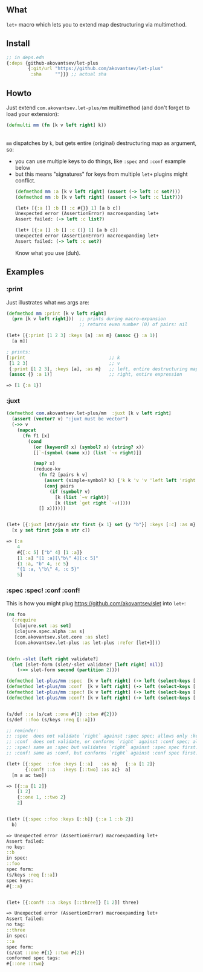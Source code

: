 ## What

`let+` macro which lets you to extend map destructuring via multimethod.

## Install 

```clojure
;; in deps.edn
{:deps {github-akovantsev/let-plus
        {:git/url "https://github.com/akovantsev/let-plus"
         :sha     ""}}} ;; actual sha
```

## Howto

Just extend `com.akovantsev.let-plus/mm` multimethod (and don't forget to load your extension):
```clojure
(defmulti mm (fn [k v left right] k))
```
<br>`mm` dispatches by `k`, but gets entire (original) destructuring map as argument, so:
- you can use multiple keys to do things, like `:spec` and `:conf` example below
- but this means "signatures" for keys from multiple `let+` plugins might conflict.
    ```clojure
    (defmethod mm :a [k v left right] (assert (-> left :c set?)))
    (defmethod mm :b [k v left right] (assert (-> left :c list?)))
    
    (let+ [{:a [] :b [] :c #{}} 1] [a b c])
    Unexpected error (AssertionError) macroexpanding let+
    Assert failed: (-> left :c list?)
    
    (let+ [{:a [] :b [] :c ()} 1] [a b c])
    Unexpected error (AssertionError) macroexpanding let+
    Assert failed: (-> left :c set?)
    ```
    Know what you use (duh).

## Examples

### :print

Just illustrates what `mm`s args are:
```clojure
(defmethod mm :print [k v left right]
  (prn [k v left right]))  ;; prints during macro-expansion
                           ;; returns even number (0) of pairs: nil

(let+ [{:print [1 2 3] :keys [a] :as m} (assoc {} :a 1)]
  [a m])

; prints:
[:print                               ;; k
 [1 2 3]                              ;; v
 {:print [1 2 3], :keys [a], :as m}   ;; left, entire destructuring map, not just :print
 (assoc {} :a 1)]                     ;; right, entire expression

=> [1 {:a 1}]
```

### :juxt

```clojure
(defmethod com.akovantsev.let-plus/mm  :juxt [k v left right]
  (assert (vector? v) ":juxt must be vector")
  (->> v
    (mapcat
      (fn f1 [x]
        (cond
          (or (keyword? x) (symbol? x) (string? x))
          [[`~(symbol (name x)) (list `~x right)]]

          (map? x)
          (reduce-kv
            (fn f2 [pairs k v]
              (assert (simple-symbol? k) {'k k 'v 'v 'left left 'right right})
              (conj pairs
                (if (symbol? v)
                  [k (list `~v right)]
                  [k (list `get right `~v)])))
            [] x))))))


(let+ [{:juxt [str/join str first {x 1} set {y "b"}] :keys [:c] :as m} {1 :a "b" 4 :c 5}]
  [x y set first join m str c])

=> [:a
    4
    #{[:c 5] ["b" 4] [1 :a]}
    [1 :a] "[1 :a][\"b\" 4][:c 5]"
    {1 :a, "b" 4, :c 5}
    "{1 :a, \"b\" 4, :c 5}"
    5]
```

### :spec :spec! :conf :conf!

This is how you might plug https://github.com/akovantsev/slet into `let+`:

```clojure
(ns foo
  (:require
   [clojure.set :as set]
   [clojure.spec.alpha :as s]
   [com.akovantsev.slet.core :as slet]
   [com.akovantsev.let-plus :as let-plus :refer [let+]]))


(defn -slet [left right validate?]
  (let [slet-form (slet/-slet validate? [left right] nil)]
    (->> slet-form second (partition 2))))

(defmethod let-plus/mm :spec  [k v left right] (-> left (select-keys [:as :keys :spec]) (-slet right false)))
(defmethod let-plus/mm :conf  [k v left right] (-> left (select-keys [:as :keys :conf]) (-slet right false)))
(defmethod let-plus/mm :spec! [k v left right] (-> left (select-keys [:as :keys :spec!]) (set/rename-keys {:spec! :spec}) (-slet right true)))
(defmethod let-plus/mm :conf! [k v left right] (-> left (select-keys [:as :keys :conf!]) (set/rename-keys {:conf! :conf}) (-slet right true)))


(s/def ::a (s/cat ::one #{1} ::two #{2}))
(s/def ::foo (s/keys :req [::a]))

;; reminder:
;; :spec  does not validate `right` against :spec spec; allows only :keys declared in :spec spec at macro-expansion time
;; :conf  does not validate, or conforms `right` against :conf spec; allows only :keys declared in :conf spec + branch tabs (like s/cat).
;; :spec! same as :spec but validates `right` against :spec spec first.
;; :conf! same as :conf, but conforms `right` against :conf spec first.

(let+ [{:spec  ::foo :keys [::a]   :as m}   {::a [1 2]}
       {:conf! ::a   :keys [::two] :as ac}  a]
  [m a ac two])

=> [{::a [1 2]}
    [1 2]
    {::one 1, ::two 2}
    2]


(let+ [{:spec ::foo :keys [::b]} {::a 1 ::b 2}]
  b)

=> Unexpected error (AssertionError) macroexpanding let+
Assert failed:
no key:
::b
in spec:
::foo
spec form:
(s/keys :req [::a])
spec keys:
#{::a}


(let+ [{:conf! ::a :keys [::three]} [1 2]] three)

=> Unexpected error (AssertionError) macroexpanding let+
Assert failed:
no tag:
::three
in spec:
::a
spec form:
(s/cat ::one #{1} ::two #{2})
conformed spec tags:
#{::one ::two}
```